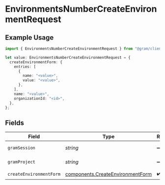 # EnvironmentsNumberCreateEnvironmentRequest

## Example Usage

```typescript
import { EnvironmentsNumberCreateEnvironmentRequest } from "@gram/client/models/operations";

let value: EnvironmentsNumberCreateEnvironmentRequest = {
  createEnvironmentForm: {
    entries: [
      {
        name: "<value>",
        value: "<value>",
      },
    ],
    name: "<value>",
    organizationId: "<id>",
  },
};
```

## Fields

| Field                                                                                | Type                                                                                 | Required                                                                             | Description                                                                          |
| ------------------------------------------------------------------------------------ | ------------------------------------------------------------------------------------ | ------------------------------------------------------------------------------------ | ------------------------------------------------------------------------------------ |
| `gramSession`                                                                        | *string*                                                                             | :heavy_minus_sign:                                                                   | Session header                                                                       |
| `gramProject`                                                                        | *string*                                                                             | :heavy_minus_sign:                                                                   | project header                                                                       |
| `createEnvironmentForm`                                                              | [components.CreateEnvironmentForm](../../models/components/createenvironmentform.md) | :heavy_check_mark:                                                                   | N/A                                                                                  |